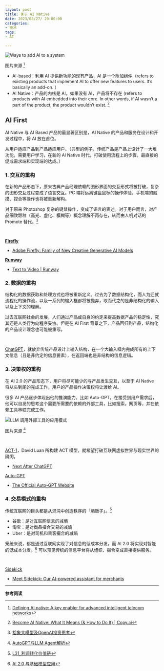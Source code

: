 ```yaml
---
layout: post
title: 关于 AI Native
date: 2023/08/27/ 20:00:00
categories:
- 技术
tags:
- AI

---
```


![Ways to add AI to a system](https://pics.naaln.com/blog/2023-08-26-be4f2e.svg-basicBlog)

图片来源 [^1]

- AI-based：利用 AI 提供新功能的现有产品，AI 是一个附加组件（refers to existing products that implement AI to offer new features to users. It’s basically an add-on. ）
- AI Native：产品的内核是 AI，如果没有 AI，产品将不存在 (refers to products with AI embedded into their core. In other words, if AI wasn’t a part of the product, the product wouldn’t exist. [^2]

## AI First

AI Native 与 AI Based 产品的最显著区别是，AI Native 的产品和服务在设计和开发过程中，将 AI 放在首位。

从用户适应产品到产品适应用户。（典型的例子，传统产品是产品上设计了一大堆功能，需要用户学习，在新的 AI Native 时代，打破使用流程上的步骤，最直接的促成需求端和实现端的达成。）

### 1. 交互的重构

在新的产品形态下，原来古典产品经理依赖的图形界面的交互形式将被打破，复杂的图形交互过程变成了语言交互。PC 端将远离键盘鼠标的操作体验，手机端的触摸、捏合等操作也将被重新解构。

对于原来 Photoshop 复杂的键鼠操作，变成了语言的表述。对于用户而言，对产品细致颗粒（高光、虚化、模糊等）概念理解不再存在，转而由人机对话的 Promote 替代。[^3]

<br>

**[Firefly](https://www.adobe.com/sensei/generative-ai/firefly.html)**
- [Adobe Firefly: Family of New Creative Generative AI Models](https://www.youtube.com/watch?v=DvBRj--sUMU)

**[Runway](https://runwayml.com/)**
- [Text to Video | Runway](https://youtu.be/trXPfpV5iRQ?si=i3YUADBo5j5LIJX9&t=36)

### 2. 数据的重构

结构化的数据获取和处理方式也将被重新定义。过去为了数据结构化，而人为迁就流程化的操作流，以及一系列的输入框都将被抛弃，取而代之的是非结构化的输入以及上下文的理解。

过去互联网社会的发展，人们通过产品或自身的约定来提高数据产品的稳定性，究其还是人类行为向程序妥协。但是在 AI First 背景之下，产品回归到产品，结构化的产品设计理念也可能被重写。

<br>

[ChatGPT](https://chat.openai.com/)，就放弃传统产品设计上输入结构，在一个大输入框内完成所有的上下文信息（且是非约定的信息要素），在返回端也是非结构的信息逻辑。

### 3. 决策权的重构

在 AI 2.0 的产品形态下，用户将尽可能少的与产品发生交互，以至于 AI Native 将从头到尾的完成工作，用户的产品操作决策权将让渡给 AI。

很多 AI 产品逐步体现出他的推演能力，比如 Auto-GPT，在接受到用户需求后，他可以自发的思考这个需要所需要的依赖的外部工具，比如搜索，网页等，并在依赖工具串联完成工作。

![LLM 调用外部工具的应用模式](https://pics.naaln.com/blog/2023-08-27-211d23.webp-basicBlog)

图片来源 [^4]

<br>

[ACT-1](https://www.adept.ai/blog/act-1)，David Luan 所构建 ACT 模型，就希望打破互联网虚拟世界与现实世界的隔阂。
- [Next After ChatGPT](https://blog.naaln.com/2023/08/next-ChatGPT/#Adept-AI)

[Auto-GPT](https://github.com/Significant-Gravitas/Auto-GPT)
- [The Official Auto-GPT Website](https://news.agpt.co/#demos)

### 4. 交易模式的重构

传统互联网的巨头都是从混沌中创造秩序的「熵贩子」。[^5]

- 谷歌：是对互联网信息的减熵
- 淘宝：是对商品撮合交易的减熵
- Uber：是对司机和乘客撮合的减熵

笼统来说，都是通过互联网实现了对信息的低成本分发，而 AI 2.0 将实现对智能的低成本分发。[^6] 可以预见传统的信息平台将从组织、撮合变成直接提供服务。

<br>

[Sidekick](https://www.shopify.com/hk-en/magic)
- [Meet Sidekick: Our AI-powered assistant for merchants](https://youtu.be/HVvbY7A7lIQ?si=IhIwgT53jwafB086&t=75)



---

**参考阅读**

[^1]: [Defining AI native: A key enabler for advanced intelligent telecom networks](https://www.ericsson.com/en/reports-and-papers/white-papers/ai-native)
[^2]: [Become AI Native: What It Means (& How to Do It) | Copy.ai](https://www.copy.ai/blog/ai-native)
[^3]: [拾象大模型及OpenAI投资思考](https://mp.weixin.qq.com/s/AxX-Q7njegNTAxMkYFwsfA)
[^4]: [AutoGPT与LLM Agent解析](https://zhuanlan.zhihu.com/p/622947810)
[^5]: [L31_利润转化价值链](https://blog.naaln.com/2023/07/newsletter-31/#聚集与熵理论)
[^6]: [AI 2.0 与基础模型应用](https://aliyuque.antfin.com/longxiang.long/pfk0oa/qmibrvmkiec6l9hf#EnHiD)
